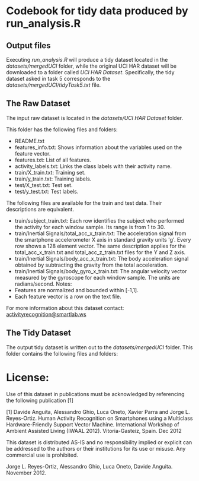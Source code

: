 # Codebook for tidy data produced by run\_analysis.R

## Output files

Executing <i>run_analysis.R</i> will produce a tidy dataset located in the _datasets/mergedUCI_ folder, while the original 
UCI HAR dataset will be downloaded to a folder called _UCI HAR Dataset_.
Specifically, the tidy dataset asked in task 5 corresponds to the _datasets/mergedUCI/tidyTask5.txt_ file.

## The Raw Dataset

The input raw dataset is located in the _datasets/UCI HAR Dataset_ folder.

This folder has the following files and folders:
* README.txt
* features\_info.txt: Shows information about the variables used on the feature vector.
* features.txt: List of all features.
* activity\_labels.txt: Links the class labels with their activity name.
* train/X\_train.txt: Training set.
* train/y\_train.txt: Training labels.
* test/X\_test.txt: Test set.
* test/y\_test.txt: Test labels.

The following files are available for the train and test data. Their descriptions are equivalent.

* train/subject\_train.txt: Each row identifies the subject who performed the activity for each window sample. Its range is from 1 to 30.
* train/Inertial Signals/total\_acc\_x\_train.txt: The acceleration signal from the smartphone accelerometer X axis in standard gravity units 'g'. Every row shows a 128 element vector. The same description applies for the total\_acc\_x\_train.txt and total\_acc\_z\_train.txt files for the Y and Z axis.
* train/Inertial Signals/body\_acc\_x\_train.txt: The body acceleration signal obtained by subtracting the gravity from the total acceleration.
* train/Inertial Signals/body\_gyro\_x\_train.txt: The angular velocity vector measured by the gyroscope for each window sample. The units are radians/second.
Notes:
* Features are normalized and bounded within [-1,1].
* Each feature vector is a row on the text file.

For more information about this dataset contact: activityrecognition@smartlab.ws

## The Tidy Dataset

The output tidy dataset is written out to the _datasets/mergedUCI_ folder.
This folder contains the following files and folders:

License:
========
Use of this dataset in publications must be acknowledged by referencing the following publication [1]

[1] Davide Anguita, Alessandro Ghio, Luca Oneto, Xavier Parra and Jorge L. Reyes-Ortiz. Human Activity Recognition on Smartphones using a Multiclass Hardware-Friendly Support Vector Machine. International Workshop of Ambient Assisted Living (IWAAL 2012). Vitoria-Gasteiz, Spain. Dec 2012

This dataset is distributed AS-IS and no responsibility implied or explicit can be addressed to the authors or their institutions for its use or misuse. Any commercial use is prohibited.

Jorge L. Reyes-Ortiz, Alessandro Ghio, Luca Oneto, Davide Anguita. November 2012.

